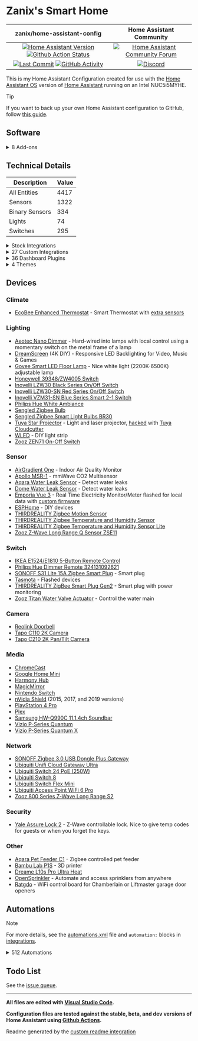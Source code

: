 # Zanix's Smart Home

| zanix/home-assistant-config | Home Assistant Community |
| :---: | :---: |
| [![Home Assistant Version][ha-version-shield]][ha-version] [![Github Action Status][github-build-status-shield]][github-build-status] | [![Home Assistant Community Forum][forum-shield]][forum] |
| [![Last Commit][github-last-commit]][github-master] [![GitHub Activity][commits-shield]][commits] | [![Discord][discord-shield]][discord] |

This is my Home Assistant Configuration created for use with the [Home Assistant OS](https://www.home-assistant.io/docs/installation/docker/)
version of [Home Assistant][home-assistant] running on an Intel NUC5i5MYHE.

> [!TIP]
> If you want to back up your own Home Assistant configuration to GitHub, follow [this guide](https://community.home-assistant.io/t/sharing-your-configuration-on-github/195144).

## Software

<details><summary>8 Add-ons</summary>

- Mosquitto broker
- ESPHome Device Builder
- AdGuard Home
- Advanced SSH & Web Terminal
- Studio Code Server
- Zigbee2MQTT
- Z-Wave JS UI
- Govee to MQTT Bridge

---

</details>

## Technical Details

| Description    | Value |
| -------------- | -- |
| All Entities   | 4417 |
| Sensors        | 1322 |
| Binary Sensors | 334 |
| Lights         | 74 |
| Switches       | 295 |

<details><summary>Stock Integrations</summary>

Since some integrations can only be enabled from within the UI, here is a list of integrations that are enabled via the Integrations UI on my Home Assistant.

### [AdGuard](https://www.home-assistant.io/integrations/adguard)

The AdGuard integration allows you to control and monitor your AdGuard Home instance.

### [AirNow](https://www.home-assistant.io/integrations/airnow)

The airnow integration uses the AirNow web service as a source for air quality data for your location

### [Android Debug Bridge](https://www.home-assistant.io/integrations/androidtv)

The Android Debug Bridge integration allows you to control an Android device or Amazon Fire TV device

### [Android TV Remote](https://www.home-assistant.io/integrations/androidtv_remote)

The Android TV Remote integration allows you to control an Android TV device by sending commands and launching apps

### [Bluetooth](https://www.home-assistant.io/integrations/bluetooth)

The Bluetooth integration will detect nearby Bluetooth devices.

### [Default Config](https://www.home-assistant.io/integrations/default_config)

This integration is a meta-component and configures a default set of integrations

### [Denon AVR Network Receivers](https://www.home-assistant.io/integrations/denonavr)

The denonavr platform allows you to control Denon Network Receivers

### [EcoBee](https://www.home-assistant.io/integrations/ecobee)

The ecobee integration lets you control and view sensor data from ecobee thermostats

(Also connected via HomeKit Controller integration for local control)

### [Ecowitt](https://www.home-assistant.io/integrations/ecowitt)

Integration an Ecowitt wether station

### [Electricity Maps](https://www.home-assistant.io/integrations/co2signal)

Queries the Electricity Maps API for the CO2 intensity of a specific region.

### [ESPHome](https://www.home-assistant.io/integrations/esphome)

Connect ESPHome devices directly with the native ESPHome API

### [File Size](https://www.home-assistant.io/integrations/filesize)

The filesize sensor is for displaying the size in MB of a file.

### [Glances](https://www.home-assistant.io/integrations/glances)

The glances integration allows you to monitor the system information provided by the Glances API

### [Google Cast](https://www.home-assistant.io/integrations/cast)

Google Cast integration

### [Google Cloud Platform](https://www.home-assistant.io/integrations/google_cloud)

The google_cloud platform allows you to use Google Cloud Platform API and integrate them into Home Assistant.

### [HomeKit Device](https://www.home-assistant.io/integrations/homekit_controller)

The HomeKit Device integration allows you to connect accessories with the “Works with HomeKit” logo to Home Assistant.

### [iBeacon Tracker](https://www.home-assistant.io/integrations/ibeacon)

iBeacons are Bluetooth-enabled devices that advertise identifiers to announce their location

### [InfluxDB](https://www.home-assistant.io/integrations/influxdb)

The influxdb integration makes it possible to transfer all state changes to an external InfluxDB database

### [IQVIA](https://www.home-assistant.io/integrations/iqvia)

The iqvia sensor platform collects and displays allergy, asthma and disease information

### [Local Calendar](https://www.home-assistant.io/integrations/local_calendar)

The local calendar integration allows you to create a calendar of events for powering automations

### [Logitech Harmony Hub](https://www.home-assistant.io/integrations/harmony)

The harmony remote platform allows you to control the state of your Harmony Hub Device

### [Mealie](https://www.home-assistant.io/integrations/mealie)

The Mealie integration will fetch data from your Mealie instance

### [Meater](https://www.home-assistant.io/integrations/meater)

The Meater Smart Meat Thermometer integration allows for communicating with the Meater Temperature Probe from Apption Labs

### [Mobile App](https://www.home-assistant.io/integrations/mobile_app)

The Mobile App integration allows Home Assistant mobile apps to easily integrate with Home Assistant

### [Moon](https://www.home-assistant.io/integrations/moon)

The Moon integration tracks the phases of the moon

### [MQTT](https://www.home-assistant.io/integrations/mqtt)

Allows extremely lightweight publish/subscribe messaging transport

### [MusicCast](https://www.home-assistant.io/integrations/yamaha_musiccast)

The Yamaha MusicCast integration allows you to control Yamaha MusicCast Receivers

### [OpenWeatherMap](https://www.home-assistant.io/integrations/openweathermap)

The OpenWeatherMap weather integrations uses OpenWeatherMap as a source for current meteorological data for your location

### [Ping (ICMP)](https://www.home-assistant.io/integrations/ping)

Uses ICMP pings to check if a device is online

### [Plex Media Server](https://www.home-assistant.io/integrations/plex)

The plex integration allows you to connect to a Plex Media Server

### [Proximity](https://www.home-assistant.io/integrations/proximity)

The proximity integration allows you to monitor the proximity of devices or persons to a particular zone and the direction of travel

### [Python Scripts](https://www.home-assistant.io/integrations/python_script)

This integration allows you to write Python scripts that are exposed as services

### [Radio Browser](https://www.home-assistant.io/integrations/radio_browser)

The Radio Browser integration allows you to use the directory of radio stations collected on Radio Browser

### [Reolink IP NVR/camera](https://www.home-assistant.io/integrations/reolink)

The integration allows you to control Reolink NVRs or cameras.

### [RESTful](https://www.home-assistant.io/integrations/rest)

The rest sensor platform is consuming a given endpoint which is exposed by a RESTful API of a device, an application, or a web service. The sensor has support for GET and POST requests.

### [RESTful Command](https://www.home-assistant.io/integrations/rest_command)

This integration can expose regular REST commands as services

### [Shell Command](https://www.home-assistant.io/integrations/shell_command)

This integration can expose regular shell commands as services

### [Shopping list](https://www.home-assistant.io/integrations/shopping_list)

The Shopping list integration allows you to keep track of shopping list items

### [SNMP](https://www.home-assistant.io/integrations/snmp)

This is a standardized method for monitoring/managing network connected devices. SNMP uses a tree-like hierarchy where each node is an object.

### [Sony Playstation 4](https://www.home-assistant.io/integrations/ps4)

The PS4 integration allows you to control a Sony PlayStation 4 console

### [Spotify](https://www.home-assistant.io/integrations/spotify)

The Spotify media player integration allows you to control Spotify playback

### [SQL](https://www.home-assistant.io/integrations/sql)

The sql sensor platform enables you to use values from an SQL database supported by the sqlalchemy library, to populate a sensor state (and attributes)

### [Steam](https://www.home-assistant.io/integrations/steam_online)

The Steam integration will allow you to track the online status of public Steam accounts

### [Sun](https://www.home-assistant.io/integrations/sun)

The sun integration will use the location as configured to track if the sun is above or below the horizon

### [System Monitor](https://www.home-assistant.io/integrations/systemmonitor)

Monitors disk usage, memory usage, CPU usage, and running processes

### [Tasmota](https://www.home-assistant.io/integrations/tasmota)

This integration allows to control of Tasmota devices over MQTT

### [Text-to-Speech (TTS)](https://www.home-assistant.io/integrations/tts)

Text-to-Speech (TTS) enables Home Assistant to speak to you

### [Twinkly](https://www.home-assistant.io/integrations/twinkly)

The Twinkly integration allows you to control Twinkly LED string

### [UniFi Network](https://www.home-assistant.io/integrations/unifi)

The unifi integration allows you to connects to a UniFi controller and gather device tracking data

### [Universal media player](https://www.home-assistant.io/integrations/universal)

A universal media player can combine multiple existing entities in Home Assistant into a single media player entity. This is used to create a single media player entity that can control an entire media center.

### [Uptime](https://www.home-assistant.io/integrations/uptime)

The uptime integration provides a sensor that stores the timestamp (date and time) when Home Assistant was last started

### [Utility Meter](https://www.home-assistant.io/integrations/utility_meter)

The Utility Meter integration provides functionality to track consumptions of various utilities (e.g., energy, gas, water, heating)

### [Vizio SmartCast](https://www.home-assistant.io/integrations/vizio)

The vizio integration allows you to control SmartCast-compatible TVs and sound bars

### [Wake on LAN](https://www.home-assistant.io/integrations/wake_on_lan)

The wake_on_lan integration enables the ability to send magic packets to Wake on LAN capable devices to turn them on

### [Withings](https://www.home-assistant.io/integrations/withings)

The Withings integration consumes data from various health products produced by Withings.

### [WLED](https://www.home-assistant.io/integrations/wled)

WLED is a fast and feature-rich implementation of an ESP8266/ESP32 webserver to control NeoPixel (WS2812B, WS2811, SK6812, APA102, and similar) LED's

### [Workday](https://www.home-assistant.io/integrations/workday)

The workday binary sensor indicates whether the current day is a workday or not

### [Z-Wave JS](https://www.home-assistant.io/integrations/zwave_js)

The Z-Wave integration allows you to control a Z-Wave network via the [Z-Wave JS UI](https://zwave-js.github.io/zwave-js-ui) driver. This is the recommended Z-Wave integration for Home Assistant

---

</details>

<details><summary>27 Custom Integrations</summary>

### [Adaptive Lighting](https://github.com/basnijholt/adaptive-lighting) [v1.25.0]

Adaptive Lighting custom component for Home Assistant

Authors: [@basnijholt](https://github.com/basnijholt), [@RubenKelevra](https://github.com/RubenKelevra), [@th3w1zard1](https://github.com/th3w1zard1), [@protyposis](https://github.com/protyposis).

### [Bambu Lab](https://github.com/greghesp/ha-bambulab) [v2.1.10]

A Home Assistant Integration for Bambu Lab Printers

Authors: [@greghesp](https://github.com/greghesp), [@AdrianGarside](https://github.com/AdrianGarside).

### [Browser Mod](https://github.com/thomasloven/hass-browser_mod) [v2.3.3]

🔹 A Home Assistant integration to turn your browser into a controllable entity and media player

### [Dreame Vacuum](https://github.com/Tasshack/dreame-vacuum) [v1.0.5]

Home Assistant integration for Dreame robot vacuums with map support

Authors: [@tasshack](https://github.com/tasshack).

### [Dreamscreen Service](https://github.com/J3n50m4t/Home-Assistant-DreamScreen-Service)

Home Assistant Service for sending commands to a Wifi enabled DreamScreen

Authors: [https://github.com/GregoryDosh](https://github.com/https://github.com/GregoryDosh).

### [Fontawesome](https://github.com/thomasloven/hass-fontawesome) [v2.2.3]

🔹 Use icons from fontawesome in home-assistant

Authors: [@thomasloven](https://github.com/thomasloven).

### [Frigate](https://github.com/blakeblackshear/frigate-hass-integration) [v5.8.0]

Frigate integration for Home Assistant

Authors: [@blakeblackshear](https://github.com/blakeblackshear), [@dermotduffy](https://github.com/dermotduffy), [@NickM-27](https://github.com/NickM-27).

### [Gasbuddy](https://github.com/firstof9/ha-gasbuddy) [v1.0.22]

Component to integrate with GasBuddy fuel price tracker.

Authors: [@firstof9](https://github.com/firstof9).

### [Ge Home (Smarthq)](https://github.com/simbaja/ha_gehome) [v2025.2.1]

GE Home Appliances (SmartHQ) for Home Assistant

Authors: [@simbaja](https://github.com/simbaja).

### [Generate Readme](https://github.com/custom-components/readme) [v0.5.0]

Use Jinja and data from Home Assistant to generate your README.md file

Authors: [@ludeeus](https://github.com/ludeeus).

### [Google Home](https://github.com/leikoilja/ha-google-home) [v1.12.1]

Home Assistant Google Home custom component

Authors: [@leikoilja](https://github.com/leikoilja), [@DurgNomis-drol](https://github.com/DurgNomis-drol), [@ArnyminerZ](https://github.com/ArnyminerZ), [@KapJI](https://github.com/KapJI).

### [Home Assistant Community Store (HACS)](https://github.com/hacs/integration) [v2.0.5]

HACS gives you a powerful UI to handle downloads of all your custom needs.

Authors: [@ludeeus](https://github.com/ludeeus).

### [Hass.Agent 2 Integration   Media Player & Notifications](https://github.com/hass-agent/HASS.Agent-Integration) [v2.1.1]

HASS.Agent's Home Assistant integration. Adds notifications and mediaplayer capabilities to HASS.Agent - a Windows based client (companion app) for Home Assistant.

Authors: [@fillefilip8](https://github.com/fillefilip8), [@DrR0X-glitch](https://github.com/DrR0X-glitch), [@amadeo-alex](https://github.com/amadeo-alex).

### [Holidays](https://github.com/bruxy70/Holidays) [v1.9.10]

📅 Custom Home Assistant integration for public holidays - also used for garbage_collection integration to automatically move scheduled events that fall on a public holiday (by an automation blueprint)

Authors: [@bruxy70](https://github.com/bruxy70).

### [Keymaster](https://github.com/FutureTense/keymaster) [v0.0.99]

Home Assistant integration for managing Z-Wave enabled locks

Authors: [@FutureTense](https://github.com/FutureTense), [@firstof9](https://github.com/firstof9), [@raman325](https://github.com/raman325).

### [Kia Uvo / Hyundai Bluelink](https://github.com/Hyundai-Kia-Connect/kia_uvo) [v2.36.4]

A Home Assistant HACS integration that supports Kia Connect(Uvo) and Hyundai Bluelink. The integration supports the EU, Canada and the USA.

Authors: [@fuatakgun](https://github.com/fuatakgun).

### [Mail And Packages](https://github.com/moralmunky/Home-Assistant-Mail-And-Packages) [v0.4.2]

Home Assistant integration providing day of package counts and USPS informed delivery images.

Authors: [@moralmunky](https://github.com/moralmunky), [@firstof9](https://github.com/firstof9).

### [Mqtt Media Player](https://github.com/bkbilly/mqtt_media_player) [v2025.2.0]

Fill out your Media Player Entity with MQTT Topics

Authors: [@bkbilly](https://github.com/bkbilly).

### [Neakasa](https://github.com/timniklas/hass-neakasa) [v1.0.9]

Home Assistant Neakasa Integration

Authors: [@timniklas](https://github.com/timniklas).

### [Nintendo Switch Parental Controls](https://github.com/pantherale0/ha-nintendoparentalcontrols) [v2025.3.0]

Home Assistant integration for Nintendo Switch Parental Controls

Authors: [@pantherale0](https://github.com/pantherale0).

### [Opensprinkler Integration For Home Assistant](https://github.com/vinteo/hass-opensprinkler) [v1.4.1]

OpenSprinkler Integration for Home Assistant

Authors: [@vinteo](https://github.com/vinteo).

### [Samsung Soundbar](https://github.com/samuelspagl/ha_samsung_soundbar) [v0.4.1]

YASSI (Yet another Samsung Soundbar integration) is a HomeAssistant integration for Samsung Soundbars.

Authors: [@samuelspagl](https://github.com/samuelspagl).

### [Spook 👻 Your Homie](https://github.com/frenck/spook) [v3.1.0]

A scary 👻 powerful toolbox 🧰 for Home Assistant 🏡

Authors: [@frenck](https://github.com/frenck).

### [Subaru (Hacs)](https://github.com/G-Two/homeassistant-subaru) [v0.7.16]

Subaru STARLINK custom component for Home Assistant.

Authors: [@G-Two](https://github.com/G-Two).

### [Tapo: Cameras Control](https://github.com/JurajNyiri/HomeAssistant-Tapo-Control) [v6.1.3]

Control for Tapo cameras as a Home Assistant component

Authors: [@JurajNyiri](https://github.com/JurajNyiri).

### [Watchman](https://github.com/dummylabs/thewatchman) [v0.6.5]

Home Assistant custom integration to keep track of missing entities and actions in your config files

Authors: [@dummylabs](https://github.com/dummylabs).

### [Webrtc Camera](https://github.com/AlexxIT/WebRTC) [v3.6.0]

Home Assistant custom component for real-time viewing of almost any camera stream using WebRTC and other technologies.

Authors: [@AlexxIT](https://github.com/AlexxIT).

---

</details>

<details><summary>36 Dashboard Plugins</summary>

### [Advanced Camera Card](https://github.com/dermotduffy/advanced-camera-card) [v7.5.1]

A comprehensive camera card for Home Assistant

### [Apexcharts Card](https://github.com/RomRider/apexcharts-card) [v2.1.2]

📈 A Lovelace card to display advanced graphs and charts based on ApexChartsJS for Home Assistant

### [Auto Entities](https://github.com/thomasloven/lovelace-auto-entities) [v1.13.0]

🔹Automatically populate the entities-list of lovelace cards

### [Bar Card](https://github.com/custom-cards/bar-card) [v3.2.0]

Customizable Animated Bar card for Home Assistant Lovelace

### [Battery State Card / Entity Row](https://github.com/maxwroc/battery-state-card) [v3.2.1]

Battery state card for Home Assistant

### [Bubble Card](https://github.com/Clooos/Bubble-Card) [v2.4.0]

Bubble Card is a minimalist card collection for Home Assistant with a nice pop-up touch.

### [Button Card](https://github.com/custom-cards/button-card) [v4.1.2]

❇️ Lovelace button-card for home assistant

### [Card Mod](https://github.com/thomasloven/lovelace-card-mod) [v3.4.4]

🔹 Add CSS styles to (almost) any lovelace card

### [Card Tools](https://github.com/thomasloven/lovelace-card-tools) [v11]

🔹A collection of tools for other lovelace plugins to use

### [Expander Card](https://github.com/MelleD/lovelace-expander-card) [v2.3.2]

Expander card for HomeAssistant

### [Fold Entity Row](https://github.com/thomasloven/lovelace-fold-entity-row) [v2.2.0]

🔹 A foldable row for entities card, containing other rows

### [Ha Floorplan 🖌🎨 | Your Imagination Just Became The New Limit](https://github.com/ExperienceLovelace/ha-floorplan) [v1.0.48]

Bring new life to Home Assistant. By mapping entities to a SVG-object, you're able to control devices, show states, calling services - and much more. Add custom styling on top, to visualize whatever you can think of. Your imagination just became the new limit.

### [History Explorer Card](https://github.com/SpangleLabs/history-explorer-card) [v1.0.54]

A card for Home Assistant Lovelace for exploring the history of your entities interactively and in real time.

### [Horizon Card](https://github.com/rejuvenate/lovelace-horizon-card) [v1.3.1]

Sun Card successor: Visualize the position of the Sun over the horizon.

### [Hourly Weather Card](https://github.com/decompil3d/lovelace-hourly-weather) [v6.6.1]

Hourly weather card for Home Assistant. Visualize upcoming weather conditions as a colored horizontal bar.

### [Hui Element](https://github.com/thomasloven/lovelace-hui-element) [v1a80547]

🔹 Use built-in elements in the wrong place

### [Kiosk Mode](https://github.com/NemesisRE/kiosk-mode) [v6.7.0]

🙈 Hides the Home Assistant header and/or sidebar

### [Layout Card](https://github.com/thomasloven/lovelace-layout-card) [v2.4.5]

🔹 Get more control over the placement of lovelace cards.

### [Mini Graph Card](https://github.com/kalkih/mini-graph-card) [v0.12.1]

Minimalistic graph card for Home Assistant Lovelace UI

### [Mini Media Player](https://github.com/kalkih/mini-media-player) [v1.16.9]

Minimalistic media card for Home Assistant Lovelace UI

### [Mushroom](https://github.com/piitaya/lovelace-mushroom) [v4.3.1]

Build a beautiful Home Assistant dashboard easily

### [Opensprinkler Card](https://github.com/rianadon/opensprinkler-card) [v1.13]

Home Assistant card for collecting OpenSprinkler status

### [Paper Buttons Row](https://github.com/jcwillox/lovelace-paper-buttons-row) [v2.2.0]

Adds highly configurable buttons that use actions and per-state styling.

### [Platinum Weather Card](https://github.com/tommyjlong/platinum-weather-card) [v1.2.0]

This is a fully customisable weather card for Home Assistant with a graphical configuration.

### [Power Flow Card Plus](https://github.com/flixlix/power-flow-card-plus) [v0.2.5]

A power distribution card inspired by the official Energy Distribution card for Home Assistant

### [Sankey Chart Card](https://github.com/MindFreeze/ha-sankey-chart) [v3.6.0]

A Home Assistant lovelace card to display a sankey chart. For example for power consumption

### [Steam Card](https://github.com/Kibibit/kb-steam-card) [v1.1.1]

A Home Assistant card for Steam integrations

### [Streamline Card](https://github.com/brunosabot/streamline-card) [v0.0.22]

Streamline your Lovelace configuration with with a card template system.

### [Swipe Card](https://github.com/bramkragten/swipe-card) [v5.0.0]

Card that allows you to swipe throught multiple cards for Home Assistant Lovelace

### [Tabbed Card](https://github.com/kinghat/tabbed-card) [v0.4.0-alpha.2]

a custom card for home assistant that utilizes tabs to segregate individual cards.

### [Timer Bar Card](https://github.com/rianadon/timer-bar-card) [v1.31.0]

A progress bar display for Home Assistant timers

### [Ultra Vehicle Card](https://github.com/WJDDesigns/Ultra-Vehicle-Card) [v1.6.8]

This custom card allows you to display vehicle information in your Home Assistant dashboard, including the vehicle name, image, and fuel or charge level.

### [Uptime Card](https://github.com/dylandoamaral/uptime-card) [v0.16.0]

Minimalistic uptime card for Home Assistant Lovelace UI

### [Vertical Stack In Card](https://github.com/ofekashery/vertical-stack-in-card) [v1.0.1]

📐 Home Assistant Card: Group multiple cards into a single sleek card.

### [Wind Rose Card](https://github.com/aukedejong/lovelace-windrose-card) [v1.20.1]

Home Assistant Lovelace Windrose Card

### [Xiaomi Vacuum Map Card](https://github.com/PiotrMachowski/lovelace-xiaomi-vacuum-map-card) [v2.3.0]

This card provides a user-friendly way to fully control map-based vacuums in Home Assistant. Supported brands include Xiaomi (Roborock/Viomi/Dreame/Roidmi/Valetudo/Valetudo RE), Neato, Wyze, Roomba, Ecovacs (and probably more).

---

</details><details><summary>4 Themes</summary>

### [Dark Pastel](https://github.com/chaptergy/homeassistant-theme-dark-pastel) [v1.0.2]

Dark Grey Theme for Home Assistant

### [HA LCARS](https://github.com/th3jesta/ha-lcars) [vHA-LCARS-3.1.0]

LCARS theme for Home Assistant

### [Material You And Material Rounded   Material Design 3 Themes](https://github.com/Nerwyn/material-rounded-theme) [v3.1.4]

Material Design 3 Colors and Components in Home Assistant

### [Metrology   Metro + Fluent + Windows Themes   By Mmak.Es](https://github.com/Madelena/Metrology-for-Hass) [v.1.9.1]

🎨 Give your Home Assistant a modern and clean facelift. 🟥🟧🟩🟦🟪 24 Variations with 2 Styles + 6 Colors (Magenta Red / Orange / Green / Blue / Purple) + 🌞 Light and 🌚 Dark modes included. Based on Metro and Fluent UI Design Systems from Microsoft Windows.

---

</details>

## Devices

### Climate

- [EcoBee Enhanced Thermostat](https://www.amazon.com/dp/B09XXTQPXC) - Smart Thermostat with [extra sensors](https://www.amazon.com/dp/B07NQVWRR3)

### Lighting

- [Aeotec Nano Dimmer](https://www.amazon.com/dp/B06XC4CH98) - Hard-wired into lamps with local control using a momentary switch on the metal frame of a lamp
- [DreamScreen](https://www.amazon.com/dp/B01M6UETVR) (4K DIY) - Responsive LED Backlighting for Video, Music & Games
- [Govee Smart LED Floor Lamp](https://www.amazon.com/dp/B097T5YFZ3) - Nice white light (2200K-6500K) adjustable lamp
- [Honeywell 39348/ZW4005 Switch](https://www.amazon.com/Honeywell-Interchangeable-Repeater-Extender-Required/dp/B07B3LY1SJ)
- [Inovelli LZW30 Black Series On/Off Switch](https://support.inovelli.com/portal/en/kb/articles/products-switches-on-off-lzw30-spec-sheet)
- [Inovelli LZW30-SN Red Series On/Off Switch](https://support.inovelli.com/portal/en/kb/articles/products-switches-on-off-lzw30-sn-spec-sheet)
- [Inovelli VZM31-SN Blue Series Smart 2-1 Switch](https://inovelli.com/products/blue-series-smart-2-1-switch-on-off-or-dimmer)
- [Philips Hue White Ambiance](https://www.amazon.com/dp/B0753H5GKN)
- [Sengled Zigbee Bulb](https://www.amazon.com/dp/B07HL5GPPF)
- [Sengled Zigbee Smart Light Bulbs BR30](https://www.amazon.com/dp/B08R5FWMCW)
- [Tuya Star Projector](https://solution.tuya.com/projects/CMamw6tl7mwgzm) - Light and laser projector, [hacked](https://github.com/seberm/esphome-SK20-Nebula-Light/tree/master) with [Tuya Cloudcutter](https://github.com/tuya-cloudcutter/tuya-cloudcutter)
- [WLED](https://github.com/Aircoookie/WLED) - DIY light strip
- [Zooz ZEN71 On-Off Switch](https://www.getzooz.com/zooz-zen71-on-off-switch/)

### Sensor

- [AirGradient One](https://www.airgradient.com/indoor/) - Indoor Air Quality Monitor
- [Apollo MSR-1](https://shop.apolloautomation.cloud/products/multisensor-mk1) - mmWave CO2 Multisensor
- [Aqara Water Leak Sensor](https://www.amazon.com/dp/B07D39MSZS) - Detect water leaks
- [Dome Water Leak Sensor](https://www.amazon.com/dp/B01LXR0B8Q) - Detect water leaks
- [Emporia Vue 3](https://www.amazon.com/gp/product/B0C79PNK84) - Real Time Electricity Monitor/Meter
  flashed for local data with [custom firmware](https://github.com/emporia-vue-local/esphome)
- [ESPHome](https://esphome.io) - DIY devices
- [THIRDREALITY Zigbee Motion Sensor](https://www.amazon.com/dp/B09MVKWBFF)
- [THIRDREALITY Zigbee Temperature and Humidity Sensor](https://www.amazon.com/dp/B0BF9W3WMK)
- [THIRDREALITY Zigbee Temperature and Humidity Sensor Lite](https://www.amazon.com/dp/B0D2NVJTS3)
- [Zooz Z-Wave Long Range Q Sensor ZSE11](https://www.amazon.com/dp/B09GDL6BGY)

### Switch

- [IKEA E1524/E1810 5-Button Remote Control](https://www.amazon.com/dp/B07KM1YZWW)
- [Philips Hue Dimmer Remote 324131092621](https://www.amazon.com/dp/B0167Z0P3I)
- [SONOFF S31 Lite 15A Zigbee Smart Plug](https://www.amazon.com/dp/B08Y87WD1X) - Smart plug
- [Tasmota](https://tasmota.github.io/docs/) - Flashed devices
- [THIRDREALITY ZigBee Smart Plug Gen2](https://www.amazon.com/dp/B0BPY5D1KC) - Smart plug with power monitoring
- [Zooz Titan Water Valve Actuator](https://www.thesmartesthouse.com/products/zooz-z-wave-plus-700-series-titan-water-valve-actuator-zac36) - Control the water main

### Camera

- [Reolink Doorbell](https://www.amazon.com/gp/product/B0B7S3JSG7)
- [Tapo C110 2K Camera](https://www.amazon.com/dp/B09YL5G1Y8)
- [Tapo C210 2K Pan/Tilt Camera](https://www.amazon.com/dp/B09Y8TLP25)

### Media

- [ChromeCast](https://www.google.com/chromecast/)
- [Google Home Mini](https://store.google.com/us/product/google_nest_mini)
- [Harmony Hub](https://www.logitech.com/en-us/products/harmony/harmony-hub.html)
- [MagicMirror](https://magicmirror.builders)
- [Nintendo Switch](https://www.amazon.com/dp/B0BFJWCYTL)
- [nVidia Shield](https://www.nvidia.com/en-us/shield/) (2015, 2017, and 2019 versions)
- [PlayStation 4 Pro](https://www.amazon.com/dp/B07K14XKZH)
- [Plex](https://plex.tv)
- [Samsung HW-Q990C 11.1.4ch Soundbar](https://www.amazon.com/dp/B0BZK3SRR7)
- [Vizio P-Series Quantum](https://www.vizio.com/en/tv/p-series-quantum)
- [Vizio P-Series Quantum X](https://www.vizio.com/en/tv/p-series-quantum-x)

### Network

- [SONOFF Zigbee 3.0 USB Dongle Plus Gateway](https://sonoff.tech/product/diy-smart-switch/sonoff-dongle-plus)
- [Ubiquiti Unifi Cloud Gateway Ultra](https://store.ui.com/us/en/products/ucg-ultra)
- [Ubiquiti Switch 24 PoE (250W)](https://store.ui.com/us/en/collections/unifi-switching-standard-power-over-ethernet/products/us-24-250w)
- [Ubiquiti Switch 8](https://store.ui.com/us/en/products/us-8)
- [Ubiquiti Switch Flex Mini](https://store.ui.com/us/en/collections/unifi-switching-utility-mini/products/usw-flex-mini)
- [Ubiquiti Access Point WiFi 6 Pro](https://store.ui.com/us/en/collections/unifi-wifi-flagship-high-capacity/products/u6-pro)
- [Zooz 800 Series Z-Wave Long Range S2](https://www.amazon.com/gp/product/B0BW171KP3)

### Security

- [Yale Assure Lock 2](https://www.amazon.com/gp/product/B0BMS871H7) - Z-Wave controllable lock. Nice to give temp codes for guests or when you forget the keys.

### Other

- [Aqara Pet Feeder C1](https://www.amazon.com/dp/B0B9XZ96PH) - Zigbee controlled pet feeder
- [Bambu Lab P1S](https://us.store.bambulab.com/products/p1s) - 3D printer
- [Dreame L10s Pro Ultra Heat](https://www.amazon.com/gp/product/B0CVL2TT74)
- [OpenSprinkler](https://opensprinkler.com) - Automate and access sprinklers from anywhere
- [Ratgdo](https://paulwieland.github.io/ratgdo/) - WiFi control board for Chamberlain or Liftmaster garage door openers

## Automations

> [!NOTE]
> For more details, see the [automations.xml][automations] file and `automation:` blocks in [integrations].

<details><summary>512 Automations</summary>

> Keymaster automations are hidden

- ⏯ Ensure PiPup is Running
- ⏯ Family Room Media Auto Off
- ⏯ Family Room Media State at Night 🚫
- ⏯ Family Room Sound Mode
- ⏯ Living Room Media State at Night 🚫
- ⏯ Living Room Sound Mode
- ⏯ Living Room Sound Night Mode
- ⏯ Main Bedroom Media Auto Off
- ⏯ PS4 Harmony Activity
- ⏯️ Samsung Soundbar Night Mode
- ⏯️ Samsung Soundbar Voice Enhancer
- ☑️ Cat Feeder Filled
- ☑️ Close Garage Door
- ☑️ Garbage Collection
- ☑️ Ignore Door Alerts
- ☑️ Ignore Garage Door Alerts
- ☑️ Ignore Window Alerts 🚫
- ☑️ Retry Remote Start Ascent
- ☑️ Turn on Water Main
- ⚙️ Action Sniffer [Zigbee] 🚫
- ⚙️ Automated Backup
- ⚙️ Battery Level Low
- ⚙️ Clear TTS Cache 🚫
- ⚙️ Disk Space Low
- ⚙️ Event Sniffer 🚫
- ⚙️ Event Sniffer [Z-Wave JS] 🚫
- ⚙️ Failed Login
- ⚙️ Forward Reload Templates
- ⚙️ Offline Devices
- ⚙️ RAM Usage High
- ⚙️ Reload Addons and Integrations
- ⚙️ Scan Interval 🚫
- ⚙️ Startup
- ⚙️ Update Database Filesize Sensor
- ⚙️ Updates Available
- ⚡ Tariff Changes
- ✨ DreamScreen Harmony Power Off
- ✨ DreamScreen Harmony Reactive Activity
- ✨ DreamScreen Scene Changed
- ✴️ Joshua Office CO2 Levels
- ✴️ Joshua Office Light On/Off Presence
- 🌐 IP Address Changed
- 🌐 UniFi WAN Status 🚫
- 🍽️ Dishwasher is Done
- 🍽️ Dishwasher Timer
- 🍽️ Oven Bake Timer Completed
- 🍽️ Oven Cook Timer
- 🍽️ Oven is Preheated
- 🍽️ Oven Kitchen Timer
- 🍽️ Oven Kitchen Timer Completed
- 🎄 XMas Lights On/Off 🚫
- 🎄 XMas Tree On/Off 🚫
- 🏢 Joshua Office Mode
- 🐱 Cat Feeder Empty Notification
- 🐱 Cat Feeder Error
- 🐱 Cat Litterbox Full
- 🐱 Cat Litterbox Litter Low
- 💡 All Lights off when Away
- 💡 Dim Front Lights at Night
- 💡 Front Lights off at Sunrise
- 💡 Front Lights on at Sunset
- 💡 Living Room Lamps on/off
- 💡 School Departure Light Indicator
- 💡 Turn Lights On when Arrive
- 💧 Shut-Off Valve Overheated
- 💧 Softener Salt Level Low
- 💧 Water Leak Detected
- 💬 Ascent Failed Notification
- 💬 Ascent Fuel Level Low
- 💬 Ascent Remote Start Expired Notification
- 💬 Ascent Started
- 💬 Bambu P1S Print Completed
- 💬 Bambu P1S Print Status
- 💬 Bambu P1S Printer Error
- 💬 Door Closed
- 💬 Door Left Open
- 💬 Door Left Open and Leaving
- 💬 Door Opened and Away
- 💬 Garage Door Closed
- 💬 Garage Door Left Open
- 💬 Garage Door Left Open and Leaving
- 💬 Garage Door Opened and Away
- 💬 Garbage Collection
- 💬 Kona Battery Charge Low
- 💬 Kona Fuel Level Low
- 💬 Window Left Open 🚫
- 📅 Emma's Projector On/Off
- 📅 Ethan's Projector On/Off
- 📅 Garbage Collection Event Generator
- 📅 Grow Light On/Off 🚫
- 📅 Living Room Fan On/Off
- 📅 Main Bedroom Fan On/Off
- 📋 [Controller] Ikea Remote Main Bedroom
- 📋 [Inovelli] Amy Office Switch
- 📋 [Inovelli] Emma Switch
- 📋 [Inovelli] Ethan Switch
- 📋 [Inovelli] Family Room Aux Switch
- 📋 [Inovelli] Family Room Switch
- 📋 [Inovelli] Garage Switch
- 📋 [Inovelli] Joshua Office Switch
- 📋 [Inovelli] Living Room Fan Light Switch
- 📋 [Inovelli] Main Bedroom Switch
- 📋 [Sensor Light] Basement Hallway
- 📦 Clear Packages Out for Delivery
- 📦 Mail Delivered
- 📦 Mail Today
- 📦 Packages Delivered
- 📦 Packages Out for Delivery
- 📦 Update USPS Mail Camera
- 📱 MagicMirror Brightness on Lights On/Off
- 📱 MagicMirror Dim at Sunset
- 📱 MagicMirror On/Off Presence
- 📱 MagicMirror On/Off Schedule
- 🔒 Door Lock Jammed
- 🔒 Lock Doors when Away
- 🔔 Doorbell Object or Ring
- 🔔 Doorbell Ring
- 🔔 Frigate Doorbell - Event Handler
- 🔔 Frigate Doorbell - Object Seen
- 🕗 Main Bedroom Ceiling Fan Default Light Status 🚫
- 🖥️ [Ardena] Power on Activity
- 🖥️ [Quest] Charge Complete
- 🖥️ [Quest] Interactive
- 🖨️ Low Toner
- 🖨️ Out of Paper
- 🗺️ Arriving Home 🚫
- 🗺️ Leaving Zone
- 🚦 Amy Office Light Switch Status
- 🚦 Emma Light Switch Status
- 🚦 Ethan Light Switch Status
- 🚦 Garage Entry Light Switch Status
- 🚦 Garage Light Switch Status
- 🚦 Joshua Office Light Switch Status 🚫
- 🚦 Outside Entry Light Switch Status
- 🧺 Dryer Notifications
- 🧺 Washer Notifications

---

</details>

## Todo List

See the [issue queue](https://github.com/zanix/home-assistant-config/issues).

---

**All files are edited with [Visual Studio Code](https://code.visualstudio.com).**

**Configuration files are tested against the stable, beta, and dev versions of Home Assistant using [Github Actions](https://github.com/zanix/home-assistant-config/actions).**

Readme generated by the [custom readme integration](https://github.com/custom-components/readme)

[home-assistant]: https://home-assistant.io

[ha-version]: https://www.home-assistant.io/blog/categories/release-notes/
[ha-version-shield]: https://img.shields.io/badge/2025.3.4-555555?style=flat-square&logo=home-assistant

[github-build-status-shield]: https://img.shields.io/github/actions/workflow/status/zanix/home-assistant-config/home-assistant.yaml?branch=master&style=flat-square&logo=github-actions&logoColor=838B95
[github-build-status]: https://github.com/zanix/home-assistant-config/actions/workflows/home-assistant.yaml

[github-last-commit]: https://img.shields.io/github/last-commit/zanix/home-assistant-config/master?style=flat-square&logo=github&logoColor=838B95
[github-master]: https://github.com/zanix/home-assistant-config/commits/master

[commits-shield]: https://img.shields.io/github/commit-activity/m/zanix/home-assistant-config/master?style=flat-square&logo=github&logoColor=838B95
[commits]: https://github.com/zanix/home-assistant-config/commits/master

[forum-shield]: https://img.shields.io/discourse/topics?style=flat-square&label=community&logo=discourse&color=46B4ED&logoColor=46B4ED&server=https%3A%2F%2Fcommunity.home-assistant.io
[forum]: https://community.home-assistant.io

[discord-shield]: https://img.shields.io/discord/330944238910963714?style=flat-square&color=7289da&label=discord&logo=discord
[discord]: https://discord.gg/c5DvZ4e

[automations]: https://github.com/zanix/home-assistant-config/blob/master/automations.yaml
[integrations]: https://github.com/zanix/home-assistant-config/tree/master/integrations